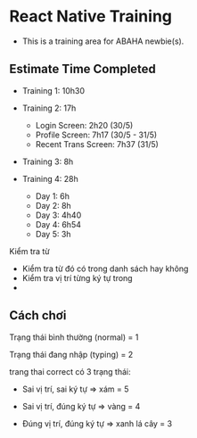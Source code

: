  # React Native Training
 
- This is a training area for ABAHA newbie(s).

## Estimate Time Completed
- Training 1: 10h30 
- Training 2: 17h
  - Login Screen: 2h20 (30/5)
  - Profile Screen: 7h17 (30/5 - 31/5)
  - Recent Trans Screen: 7h37 (31/5)
  
- Training 3: 8h
  
- Training 4: 28h
  - Day 1: 6h
  - Day 2: 8h
  - Day 3: 4h40
  - Day 4: 6h54
  - Day 5: 3h



Kiểm tra từ 

- Kiểm tra từ đó có trong danh sách hay không 
- Kiểm tra vị trí từng ký tự trong
- 

## Cách chơi

Trạng thái bình thường (normal) = 1

Trạng thái đang nhập (typing) = 2

trang thai correct có 3 trạng thái:

- Sai vị trí, sai ký tự => xám   = 5

- Sai vị trí, đúng ký tự => vàng  = 4

- Đúng vị trí, đúng ký tự => xanh lá cây = 3

